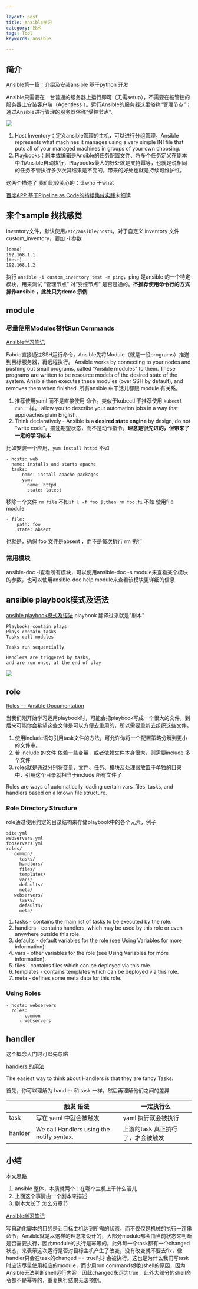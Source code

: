 ```yaml
---

layout: post
title: ansible学习
category: 技术
tags: Tool
keywords: ansible

---
```


## 简介


[Ansible第一篇：介绍及安装](http://www.ywnds.com/?p=6026)ansible 基于python 开发

Ansible只需要在一台普通的服务器上运行即可（无需setup），不需要在被管控的服务器上安装客户端（Agentless ）。运行Ansible的服务器这里俗称“管理节点”；通过Ansible进行管理的服务器俗称“受控节点”。

![](/public/upload/tool/ansible_framework.png)

1. Host Inventory：定义ansible管理的主机，可以进行分组管理。Ansible represents what machines it manages using a very simple INI file that puts all of your managed machines in groups of your own choosing.  
2. Playbooks：剧本或编辑是Ansible的任务配置文件、将多个任务定义在剧本中由Ansible自动执行，Playbooks最大的好处就是支持幂等，也就是说相同的任务不管执行多少次其结果是不变的，带来的好处也就是持续可维护性。

这两个描述了 我们比较关心的：让who 干what

[百度APP 基于Pipeline as Code的持续集成实践](https://mp.weixin.qq.com/s/oVkFmwFN68b6W_SkcJHKRA)未细读

## 来个sample 找找感觉


inventory文件，默认使用`/etc/ansible/hosts`，对于自定义 inventory 文件 custom_inventory，要加 -i 参数

	[demo]
	192.168.1.1
	[test]
	192.168.1.2

执行 `ansible -i custom_inventory test -m ping`，ping 是ansible 的一个特定模块，用来测试 “管理节点” 对“受控节点” 是否是通的。**不推荐使用命令行的方式操作ansible ，此处只为demo 示例**

## module

### 尽量使用Modules替代Run Commands

[Ansible学习笔记](http://blog.yongbin.me/2017/02/25/ansible/)

Fabric直接通过SSH运行命令，Ansible先将Module（就是一段programs）推送到目标服务器，再远程执行。 Ansible works by connecting to your nodes and pushing out small programs, called "Ansible modules" to them. These programs are written to be resource models of the desired state of the system. Ansible then executes these modules (over SSH by default), and removes them when finished. 所有ansible 中干活儿都跟 module 有关系。

1. 推荐使用yaml 而不是直接使用 命令。类似于kubectl 不推荐使用 `kubectl run` 一样。  allow you to describe your automation jobs in a way that approaches plain English.
2. Think declaratively - Ansible is a **desired state engine** by design, do not “write code”。描述期望状态，而不是动作指令。**理念是很先进的，但带来了一定的学习成本**

比如安装一个应用，`yum install httpd`  不如 

	- hosts: web
	  name: installs and starts apache
	  tasks:
	    - name: install apache packages
	      yum:
	        name: httpd
	        state: latest

        
移除一个文件 `rm file` 不如`if [ -f foo ];then rm foo;fi` 不如 使用file module

	- file:
		path: foo
		state: absent
		
也就是，确保 foo 文件是absent ，而不是每次执行 rm 执行
		
### 常用模块

ansible-doc -l查看所有模块，可以使用ansible-doc -s module来查看某个模块的参数，也可以使用ansible-doc help module来查看该模块更详细的信息

## ansible playbook模式及语法

[ansible playbook模式及语法](https://www.cnblogs.com/hwlong/p/9301008.html) playbook 翻译过来就是"剧本"

	Playbooks contain plays
	Plays contain tasks
	Tasks call modules
	
	Tasks run sequentially
	
	Handlers are triggered by tasks,
	and are run once, at the end of play
	
![](/public/upload/tool/ansible_playbook.png)

## role 

[Roles — Ansible Documentation](https://docs.ansible.com/ansible/latest/user_guide/playbooks_reuse_roles.html)

当我们刚开始学习运用playbook时，可能会把playbook写成一个很大的文件，到后来可能你会希望这些文件是可以方便去重用的，所以需要重新去组织这些文件。

1. 使用include语句引用task文件的方法，可允许你将一个配置策略分解到更小的文件中。
2. 若 include 的文件 依赖一些变量，或者依赖文件本身很大，则需要include 多个文件
3. roles就是通过分别将变量、文件、任务、模块及处理器放置于单独的目录中，引用这个目录就相当于include 所有文件了

Roles are ways of automatically loading certain vars_files, tasks, and handlers based on a known file structure.

### Role Directory Structure

 role通过使用约定的目录结构来存储playbook中的各个元素，例子 

	site.yml
	webservers.yml
	fooservers.yml
	roles/
	   common/
	     tasks/
	     handlers/
	     files/
	     templates/
	     vars/
	     defaults/
	     meta/
	   webservers/
	     tasks/
	     defaults/
	     meta/

1. tasks - contains the main list of tasks to be executed by the role.
2. handlers - contains handlers, which may be used by this role or even anywhere outside this role.
3. defaults - default variables for the role (see Using Variables for more information).
4. vars - other variables for the role (see Using Variables for more information).
5. files - contains files which can be deployed via this role.
6. templates - contains templates which can be deployed via this role.
7. meta - defines some meta data for this role. 

### Using Roles

	- hosts: webservers
	  roles:
	     - common
	     - webservers

## handler

这个概念入门时可以先忽略

[handlers 的用法](http://www.zsythink.net/archives/2624)

The easiest way to think about Handlers is that they are fancy Tasks.

首先，你可以理解为 handler 和 task 一样，然后再理解他们之间的差异

||触发 语法|一定执行么|
|---|---|---|
|task|写在 yaml 中就会被触发|yaml 执行就会被执行|
|hanlder|We call Handlers using the notify syntax.| 上游的task 真正执行了，才会被触发|

## 小结

本文思路

1. ansible 整体，本质就两个：在哪个主机上干什么活儿
2. 上面这个事情由一个剧本来描述
3. 剧本太长了 怎么分章节

[Ansible学习笔记](http://blog.yongbin.me/2017/02/25/ansible/)

写自动化脚本的目的是让目标主机达到所需的状态，而不仅仅是机械的执行一连串命令，Ansible就是以这样的理念来设计的，大部分module都会由当前状态来判断是否需要执行，因此module的执行是幂等的，此外每一个task都有一个changed状态，来表示这次运行是否对目标主机产生了改变，没有改变就不要去fix，像handler只会在task的changed == true时才会被执行。这也是为什么我们写task时应该尽量使用相应的module，而少用run commands例如shell的原因，因为Ansible无法判断shell运行内容，因此changed永远为true，此外大部分的shell命令都不是幂等的，重复执行结果无法预期。